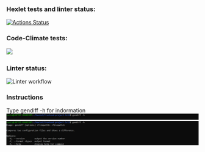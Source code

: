### Hexlet tests and linter status:
[![Actions Status](https://github.com/iFoxtrot33/frontend-project-lvl2/workflows/hexlet-check/badge.svg)](https://github.com/iFoxtrot33/frontend-project-lvl2/actions)

### Code-Climate tests:
<a href="https://codeclimate.com/github/iFoxtrot33/frontend-project-lvl2/maintainability"><img src="https://api.codeclimate.com/v1/badges/a9e791f05c3d1d06c227/maintainability" /></a>

### Linter status:
![Linter workflow](https://github.com/iFoxtrot33/frontend-project-lvl2/actions/workflows/main.yml/badge.svg)

### Instructions
Type gendiff -h for indormation
![help](pictures/1.png?raw=true "help info")
![help](pictures/2.png?raw=true "help info")